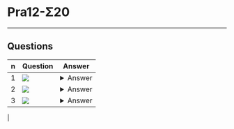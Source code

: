 # Pra12-Σ20

---

## Questions
|n|Question|Answer|
|-|--------|------|
|1|<img src="https://i.imgur.com/10eSjgN.png">|<details><summary>Answer</summary><img src="https://i.imgur.com/XMiAuzp.png"></details>|
|2|<img src="https://i.imgur.com/Z4pLDRo.png">|<details><summary>Answer</summary><img src="https://i.imgur.com/y2c7HL2.png"></details>|
|3|<img src="https://i.imgur.com/3HNveTl.png">|<details><summary>Answer</summary><img src="https://i.imgur.com/cAZkV8z.png"></details>|
|
